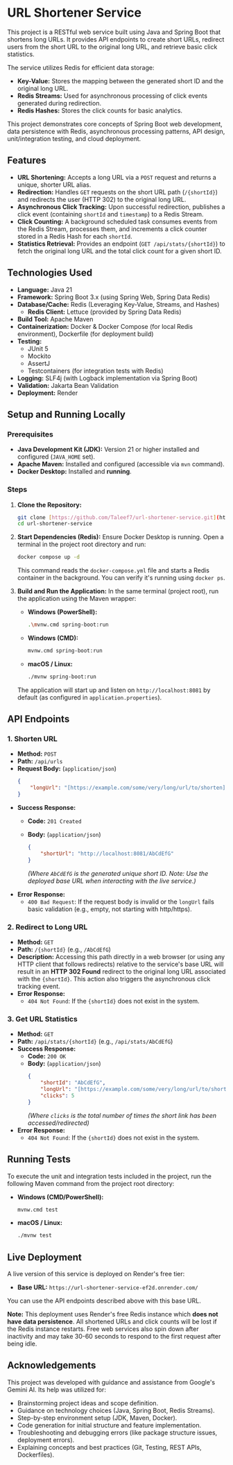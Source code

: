# URL Shortener Service

This project is a RESTful web service built using Java and Spring Boot that shortens long URLs. It provides API endpoints to create short URLs, redirect users from the short URL to the original long URL, and retrieve basic click statistics.

The service utilizes Redis for efficient data storage:
* **Key-Value:** Stores the mapping between the generated short ID and the original long URL.
* **Redis Streams:** Used for asynchronous processing of click events generated during redirection.
* **Redis Hashes:** Stores the click counts for basic analytics.

This project demonstrates core concepts of Spring Boot web development, data persistence with Redis, asynchronous processing patterns, API design, unit/integration testing, and cloud deployment.

## Features

* **URL Shortening:** Accepts a long URL via a `POST` request and returns a unique, shorter URL alias.
* **Redirection:** Handles `GET` requests on the short URL path (`/{shortId}`) and redirects the user (HTTP 302) to the original long URL.
* **Asynchronous Click Tracking:** Upon successful redirection, publishes a click event (containing `shortId` and `timestamp`) to a Redis Stream.
* **Click Counting:** A background scheduled task consumes events from the Redis Stream, processes them, and increments a click counter stored in a Redis Hash for each `shortId`.
* **Statistics Retrieval:** Provides an endpoint (`GET /api/stats/{shortId}`) to fetch the original long URL and the total click count for a given short ID.

## Technologies Used

* **Language:** Java 21
* **Framework:** Spring Boot 3.x (using Spring Web, Spring Data Redis)
* **Database/Cache:** Redis (Leveraging Key-Value, Streams, and Hashes)
    * **Redis Client:** Lettuce (provided by Spring Data Redis)
* **Build Tool:** Apache Maven
* **Containerization:** Docker & Docker Compose (for local Redis environment), Dockerfile (for deployment build)
* **Testing:**
    * JUnit 5
    * Mockito
    * AssertJ
    * Testcontainers (for integration tests with Redis)
* **Logging:** SLF4j (with Logback implementation via Spring Boot)
* **Validation:** Jakarta Bean Validation
* **Deployment:** Render

## Setup and Running Locally

### Prerequisites

* **Java Development Kit (JDK):** Version 21 or higher installed and configured (`JAVA_HOME` set).
* **Apache Maven:** Installed and configured (accessible via `mvn` command).
* **Docker Desktop:** Installed and **running**.

### Steps

1.  **Clone the Repository:**
    ```bash
    git clone [https://github.com/Taleef7/url-shortener-service.git](https://github.com/Taleef7/url-shortener-service.git)
    cd url-shortener-service
    ```

2.  **Start Dependencies (Redis):**
    Ensure Docker Desktop is running. Open a terminal in the project root directory and run:
    ```bash
    docker compose up -d
    ```
    This command reads the `docker-compose.yml` file and starts a Redis container in the background. You can verify it's running using `docker ps`.

3.  **Build and Run the Application:**
    In the same terminal (project root), run the application using the Maven wrapper:

    * **Windows (PowerShell):**
        ```bash
        .\mvnw.cmd spring-boot:run
        ```
    * **Windows (CMD):**
        ```bash
        mvnw.cmd spring-boot:run
        ```
    * **macOS / Linux:**
        ```bash
        ./mvnw spring-boot:run
        ```
    The application will start up and listen on `http://localhost:8081` by default (as configured in `application.properties`).

## API Endpoints

### 1. Shorten URL

* **Method:** `POST`
* **Path:** `/api/urls`
* **Request Body:** (`application/json`)
    ```json
    {
        "longUrl": "[https://example.com/some/very/long/url/to/shorten]"
    }
    ```
* **Success Response:**
    * **Code:** `201 Created`
    * **Body:** (`application/json`)

        ```json
        {
            "shortUrl": "http://localhost:8081/AbCdEfG"
        }
        ```
        *(Where `AbCdEfG` is the generated unique short ID. Note: Use the deployed base URL when interacting with the live service.)*
* **Error Response:**
    * `400 Bad Request`: If the request body is invalid or the `longUrl` fails basic validation (e.g., empty, not starting with http/https).

### 2. Redirect to Long URL

* **Method:** `GET`
* **Path:** `/{shortId}` (e.g., `/AbCdEfG`)
* **Description:** Accessing this path directly in a web browser (or using any HTTP client that follows redirects) relative to the service's base URL will result in an **HTTP 302 Found** redirect to the original long URL associated with the `{shortId}`. This action also triggers the asynchronous click tracking event.
* **Error Response:**
    * `404 Not Found`: If the `{shortId}` does not exist in the system.

### 3. Get URL Statistics

* **Method:** `GET`
* **Path:** `/api/stats/{shortId}` (e.g., `/api/stats/AbCdEfG`)
* **Success Response:**
    * **Code:** `200 OK`
    * **Body:** (`application/json`)
        ```json
        {
            "shortId": "AbCdEfG",
            "longUrl": "[https://example.com/some/very/long/url/to/shorten](https://example.com/some/very/long/url/to/shorten)",
            "clicks": 5
        }
        ```
        *(Where `clicks` is the total number of times the short link has been accessed/redirected)*
* **Error Response:**
    * `404 Not Found`: If the `{shortId}` does not exist in the system.

## Running Tests

To execute the unit and integration tests included in the project, run the following Maven command from the project root directory:

* **Windows (CMD/PowerShell):**
    ```bash
    mvnw.cmd test
    ```
* **macOS / Linux:**
    ```bash
    ./mvnw test
    ```

## Live Deployment

A live version of this service is deployed on Render's free tier:

* **Base URL:** `https://url-shortener-service-ef2d.onrender.com/`

You can use the API endpoints described above with this base URL.

**Note:** This deployment uses Render's free Redis instance which **does not have data persistence**. All shortened URLs and click counts will be lost if the Redis instance restarts. Free web services also spin down after inactivity and may take 30-60 seconds to respond to the first request after being idle.

## Acknowledgements

This project was developed with guidance and assistance from Google's Gemini AI. Its help was utilized for:
* Brainstorming project ideas and scope definition.
* Guidance on technology choices (Java, Spring Boot, Redis Streams).
* Step-by-step environment setup (JDK, Maven, Docker).
* Code generation for initial structure and feature implementation.
* Troubleshooting and debugging errors (like package structure issues, deployment errors).
* Explaining concepts and best practices (Git, Testing, REST APIs, Dockerfiles).